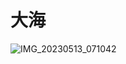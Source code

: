 # 大海

![IMG_20230513_071042](https://docu-1319658309.cos.ap-guangzhou.myqcloud.com/IMG_20230513_071042.jpg)